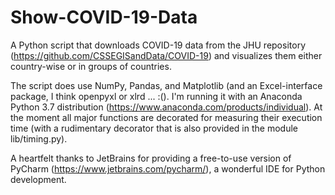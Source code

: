 # Show-COVID-19-Data

A Python script that downloads COVID-19 data from the JHU repository (https://github.com/CSSEGISandData/COVID-19) and visualizes them either country-wise or in groups of countries.

The script does use NumPy, Pandas, and Matplotlib (and an Excel-interface package, I think openpyxl or xlrd ... :(). I'm running it with an Anaconda Python 3.7 distribution (https://www.anaconda.com/products/individual). At the moment all major functions are decorated for measuring their execution time (with a rudimentary decorator that is also provided in the module lib/timing.py).

A heartfelt thanks to JetBrains for providing a free-to-use version of PyCharm (https://www.jetbrains.com/pycharm/), a wonderful IDE for Python development.
